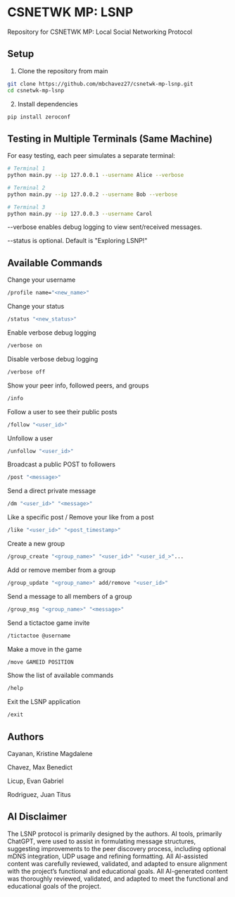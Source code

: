 # CSNETWK MP: LSNP
Repository for CSNETWK MP: Local Social Networking Protocol

## Setup
1. Clone the repository from main

```bash
git clone https://github.com/mbchavez27/csnetwk-mp-lsnp.git
cd csnetwk-mp-lsnp
```

2. Install dependencies
```bash
pip install zeroconf
```

## Testing in Multiple Terminals (Same Machine)
For easy testing, each peer simulates a separate terminal:
```bash
# Terminal 1 
python main.py --ip 127.0.0.1 --username Alice --verbose

# Terminal 2 
python main.py --ip 127.0.0.2 --username Bob --verbose

# Terminal 3
python main.py --ip 127.0.0.3 --username Carol

```
--verbose enables debug logging to view sent/received messages.

--status is optional. Default is "Exploring LSNP!"

## Available Commands
Change your username
```bash
/profile name="<new_name>"
```
Change your status
```bash
/status "<new_status>"
```
Enable verbose debug logging
```bash
/verbose on 
```
Disable verbose debug logging
```bash
/verbose off
```
Show your peer info, followed peers, and groups
```bash
/info
```
Follow a user to see their public posts
```bash
/follow "<user_id>"
```
Unfollow a user
```bash
/unfollow "<user_id>"
```
Broadcast a public POST to followers
```bash
/post "<message>"
```
Send a direct private message
```bash
/dm "<user_id>" "<message>"
```
Like a specific post / Remove your like from a post
```bash
/like "<user_id>" "<post_timestamp>"
```
Create a new group
```bash
/group_create "<group_name>" "<user_id>" "<user_id_>"...
```
Add or remove member from a group
```bash
/group_update "<group_name>" add/remove "<user_id>"
```
Send a message to all members of a group
```bash
/group_msg "<group_name>" "<message>"
```
Send a tictactoe game invite
```bash
/tictactoe @username
```
Make a move in the game
```bash
/move GAMEID POSITION
```
Show the list of available commands
```bash
/help
```
Exit the LSNP application
```bash
/exit
```
## Authors
Cayanan, Kristine Magdalene

Chavez, Max Benedict

Licup, Evan Gabriel

Rodriguez, Juan Titus

## AI Disclaimer
The LSNP protocol is primarily designed by the authors. AI tools, primarily ChatGPT, were used to assist in formulating message structures, suggesting improvements to the peer discovery process, including optional mDNS integration, UDP usage and refining formatting. All AI-assisted content was carefully reviewed, validated, and adapted to ensure alignment with the project’s functional and educational goals. All AI-generated content was thoroughly reviewed, validated, and adapted to meet the functional and educational goals of the project.